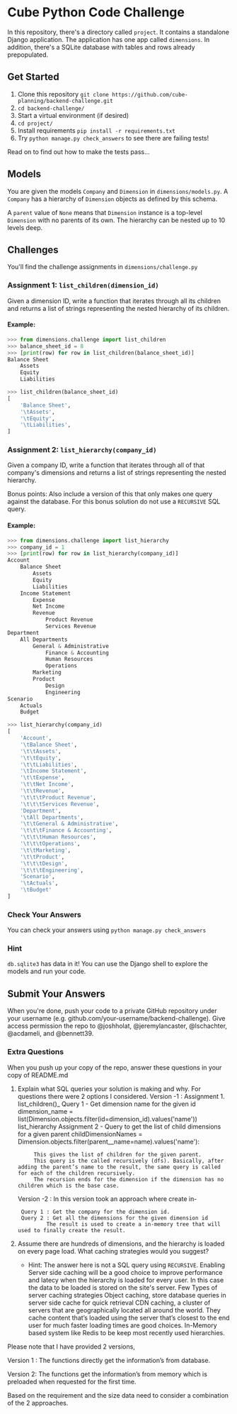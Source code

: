 # Cube Python Code Challenge

In this repository, there's a directory called `project`. It contains a standalone Django application. The
application has one app called `dimensions`. In addition, there's a SQLite database with tables and rows
already prepopulated.

## Get Started

1. Clone this repository `git clone https://github.com/cube-planning/backend-challenge.git`
2. `cd backend-challenge/`
3. Start a virtual environment (if desired)
4. `cd project/`
5. Install requirements `pip install -r requirements.txt`
6. Try `python manage.py check_answers` to see there are failing tests!

Read on to find out how to make the tests pass...

## Models

You are given the models `Company` and `Dimension` in `dimensions/models.py`.  A `Company` has a hierarchy of
`Dimension` objects as defined by this schema.

A `parent` value of `None` means that `Dimension` instance is a top-level `Dimension` with no
parents of its own. The hierarchy can be nested up to 10 levels deep.

## Challenges

You'll find the challenge assignments in `dimensions/challenge.py`

### Assignment 1: `list_children(dimension_id)`

Given a dimension ID, write a function that iterates through all its children and returns a list of strings
representing the nested hierarchy of its children.

#### Example:

```python
>>> from dimensions.challenge import list_children
>>> balance_sheet_id = 8
>>> [print(row) for row in list_children(balance_sheet_id)]
Balance Sheet
	Assets
	Equity
	Liabilities

>>> list_children(balance_sheet_id)
[
    'Balance Sheet',
    '\tAssets',
    '\tEquity',
    '\tLiabilities',
]
```

### Assignment 2: `list_hierarchy(company_id)`

Given a company ID, write a function that iterates through all of that company's dimensions and returns a list
of strings representing the nested hierarchy.

Bonus points: Also include a version of this that only makes one query against the database. For this bonus solution do not use a `RECURSIVE` SQL query.

#### Example:

```python
>>> from dimensions.challenge import list_hierarchy
>>> company_id = 1
>>> [print(row) for row in list_hierarchy(company_id)]
Account
	Balance Sheet
		Assets
		Equity
		Liabilities
	Income Statement
		Expense
		Net Income
		Revenue
			Product Revenue
			Services Revenue
Department
	All Departments
		General & Administrative
			Finance & Accounting
			Human Resources
			Operations
		Marketing
		Product
			Design
			Engineering
Scenario
	Actuals
	Budget

>>> list_hierarchy(company_id)
[
    'Account',
    '\tBalance Sheet',
    '\t\tAssets',
    '\t\tEquity',
    '\t\tLiabilities',
    '\tIncome Statement',
    '\t\tExpense',
    '\t\tNet Income',
    '\t\tRevenue',
    '\t\t\tProduct Revenue',
    '\t\t\tServices Revenue',
    'Department',
    '\tAll Departments',
    '\t\tGeneral & Administrative',
    '\t\t\tFinance & Accounting',
    '\t\t\tHuman Resources',
    '\t\t\tOperations',
    '\t\tMarketing',
    '\t\tProduct',
    '\t\t\tDesign',
    '\t\t\tEngineering',
    'Scenario',
    '\tActuals',
    '\tBudget'
]	
```

### Check Your Answers

You can check your answers using `python manage.py check_answers`

### Hint

`db.sqlite3` has data in it! You can use the Django shell to explore the models and run your code.

## Submit Your Answers

When you're done, push your code to a private GitHub repository under your username
(e.g. github.com/your-username/backend-challenge). Give access permission the repo to @joshholat, @jeremylancaster, @lschachter, @acdameli, and @bennett39.

### Extra Questions

When you push up your copy of the repo, answer these questions in your copy of README.md

1. Explain what SQL queries your solution is making and why.
    For questions there were 2 options I considered. 
	Version -1 : 
		Assignment 1. list_children()_
		Query 1 - Get dimension name for the given id
			dimension_name = list(Dimension.objects.filter(id=dimension_id).values('name'))
		list_hierarchy
		Assignment 2 - Query to get the list of child dimensions for a given parent
			childDimensionNames = Dimension.objects.filter(parent__name=name).values('name'):
			
			This gives the list of children for the given parent.
			This query is the called recursively (dfs). Basically, after adding the parent’s name to the result, the same query is called for each of the children recursively.
			The recursion ends for the dimension if the dimension has no children which is the base case.
	
	Version -2 :
		In this version took an approach where create in-
		
		Query 1 : Get the company for the dimension id.
		Query 2 : Get all the dimensions for the given dimension id 
				The result is used to create a in-memory tree that will used to finally create the result.
			
			
2. Assume there are hundreds of dimensions, and the hierarchy is loaded on every page load. What caching strategies
would you suggest?
    - Hint: The answer here is not a SQL query using `RECURSIVE`.
	Enabling Server side caching will be a good choice to improve performance and latecy when the hierarchy is loaded for every user. In this case the data to be loaded is stored on the site's server. 
	Few Types of server caching strategies
		Object caching, store database queries in server side cache for quick retrieval 
		CDN caching, a cluster of servers that are geographically located all around the world. They cache content that’s loaded using the server that’s closest to the end user for much faster loading times are good choices.
	In-Memory based system like Redis to be keep most recently used hierarchies.


Please note that I have provided 2 versions,

Version 1 : The functions directly get the information’s from database.

Version 2: The functions get the information’s from memory which is preloaded when requested for the first time.

Based on the requirement and the size data need to consider a combination of the 2 approaches.
	

	
	
	
	
	
	
	
	
	
	
	
